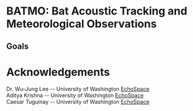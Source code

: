 # BATMO: Bat Acoustic Tracking and Meteorological Observations

## Goals

# Acknowledgements
Dr. Wu-Jung Lee -- University of Washington [EchoSpace](https://uw-echospace.github.io) \
Aditya Krishna -- University of Washington [EchoSpace](https://uw-echospace.github.io) \
Caesar Tuguinay -- University of Washington [EchoSpace](https://uw-echospace.github.io) 
 
